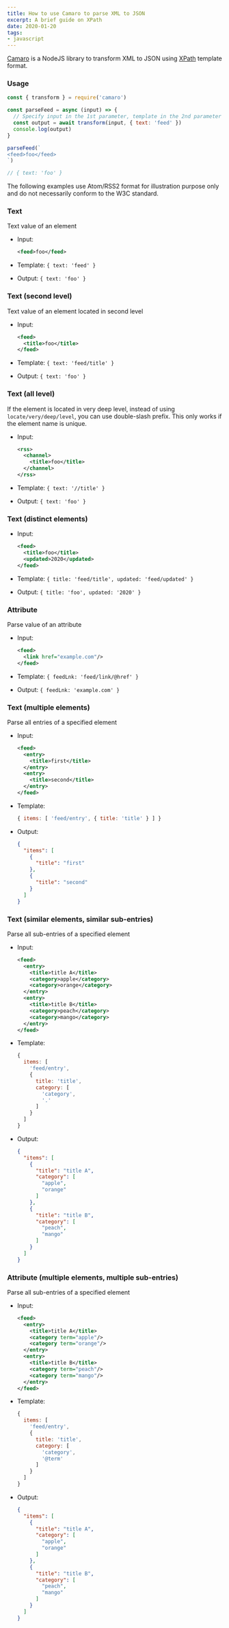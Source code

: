 ```yaml
---
title: How to use Camaro to parse XML to JSON
excerpt: A brief guide on XPath
date: 2020-01-20
tags:
- javascript
---
```


[Camaro](https://github.com/tuananh/camaro) is a NodeJS library to transform XML to JSON using [XPath](https://developer.mozilla.org/en-US/docs/Web/XPath) template format.

### Usage

``` js
const { transform } = require('camaro')

const parseFeed = async (input) => {
  // Specify input in the 1st parameter, template in the 2nd parameter
  const output = await transform(input, { text: 'feed' })
  console.log(output)
}

parseFeed(`
<feed>foo</feed>
`)

// { text: 'foo' }
```

The following examples use Atom/RSS2 format for illustration purpose only and do not necessarily conform to the W3C standard.

### Text

Text value of an element

- Input:

  ``` xml
  <feed>foo</feed>
  ```

- Template: `{ text: 'feed' }`
- Output: `{ text: 'foo' }`

### Text (second level)

Text value of an element located in second level

- Input:

  ``` xml
  <feed>
    <title>foo</title>
  </feed>
  ```

- Template: `{ text: 'feed/title' }`
- Output: `{ text: 'foo' }`

### Text (all level)

If the element is located in very deep level, instead of using `locate/very/deep/level`, you can use double-slash prefix. This only works if the element name is unique.

- Input:

  ``` xml
  <rss>
    <channel>
      <title>foo</title>
    </channel>
  </rss>
  ```

- Template: `{ text: '//title' }`
- Output: `{ text: 'foo' }`

### Text (distinct elements)

- Input:

  ``` xml
  <feed>
    <title>foo</title>
    <updated>2020</updated>
  </feed>
  ```

- Template: `{ title: 'feed/title', updated: 'feed/updated' }`
- Output: `{ title: 'foo', updated: '2020' }`

### Attribute

Parse value of an attribute

- Input:

  ``` xml
  <feed>
    <link href="example.com"/>
  </feed>
  ```

- Template: `{ feedLnk: 'feed/link/@href' }`
- Output: `{ feedLnk: 'example.com' }`

### Text (multiple elements)

Parse all entries of a specified element

- Input:

  ``` xml
  <feed>
    <entry>
      <title>first</title>
    </entry>
    <entry>
      <title>second</title>
    </entry>
  </feed>
  ```

- Template:

  ``` js
  { items: [ 'feed/entry', { title: 'title' } ] }
  ```

- Output:

  ``` json
  {
    "items": [
      {
        "title": "first"
      },
      {
        "title": "second"
      }
    ]
  }
  ```

### Text (similar elements, similar sub-entries)

Parse all sub-entries of a specified element

- Input:

  ``` xml
  <feed>
    <entry>
      <title>title A</title>
      <category>apple</category>
      <category>orange</category>
    </entry>
    <entry>
      <title>title B</title>
      <category>peach</category>
      <category>mango</category>
    </entry>
  </feed>
  ```

- Template:

  ``` js
  {
    items: [
      'feed/entry',
      {
        title: 'title',
        category: [
          'category',
          '.'
        ]
      }
    ]
  }
  ```

- Output:

  ``` json
  {
    "items": [
      {
        "title": "title A",
        "category": [
          "apple",
          "orange"
        ]
      },
      {
        "title": "title B",
        "category": [
          "peach",
          "mango"
        ]
      }
    ]
  }
  ```

### Attribute (multiple elements, multiple sub-entries)

Parse all sub-entries of a specified element

- Input:

  ``` xml
  <feed>
    <entry>
      <title>title A</title>
      <category term="apple"/>
      <category term="orange"/>
    </entry>
    <entry>
      <title>title B</title>
      <category term="peach"/>
      <category term="mango"/>
    </entry>
  </feed>
  ```

- Template:

  ``` js
  {
    items: [
      'feed/entry',
      {
        title: 'title',
        category: [
          'category',
          '@term'
        ]
      }
    ]
  }
  ```

- Output:

  ``` json
  {
    "items": [
      {
        "title": "title A",
        "category": [
          "apple",
          "orange"
        ]
      },
      {
        "title": "title B",
        "category": [
          "peach",
          "mango"
        ]
      }
    ]
  }
  ```
